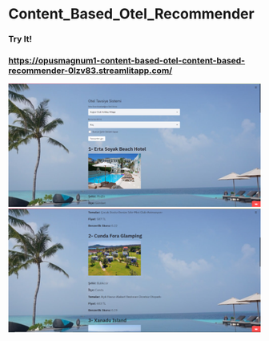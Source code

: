 # Content_Based_Otel_Recommender
### Try It!
### https://opusmagnum1-content-based-otel-content-based-recommender-0lzv83.streamlitapp.com/
![alt text](https://github.com/HarunArman/Content_Based_Otel_Recommender/blob/main/otel_rec_1.png?raw=true)
![alt text](https://github.com/HarunArman/Content_Based_Otel_Recommender/blob/main/otel_rec_2.png?raw=true)

